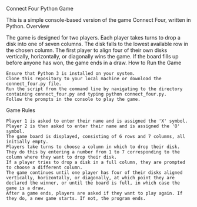 Connect Four Python Game

This is a simple console-based version of the game Connect Four, written in Python.
Overview

The game is designed for two players. Each player takes turns to drop a disk into one of seven columns. The disk falls to the lowest available row in the chosen column. The first player to align four of their own disks vertically, horizontally, or diagonally wins the game. If the board fills up before anyone has won, the game ends in a draw.
How to Run the Game

    Ensure that Python 3 is installed on your system.
    Clone this repository to your local machine or download the connect_four.py file.
    Run the script from the command line by navigating to the directory containing connect_four.py and typing python connect_four.py.
    Follow the prompts in the console to play the game.

Game Rules

    Player 1 is asked to enter their name and is assigned the 'X' symbol.
    Player 2 is then asked to enter their name and is assigned the 'O' symbol.
    The game board is displayed, consisting of 6 rows and 7 columns, all initially empty.
    Players take turns to choose a column in which to drop their disk. They do this by entering a number from 1 to 7 corresponding to the column where they want to drop their disk.
    If a player tries to drop a disk in a full column, they are prompted to choose a different column.
    The game continues until one player has four of their disks aligned vertically, horizontally, or diagonally, at which point they are declared the winner, or until the board is full, in which case the game is a draw.
    After a game ends, players are asked if they want to play again. If they do, a new game starts. If not, the program ends.